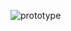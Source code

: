 ![prototype](https://user-images.githubusercontent.com/42217739/46635561-807c0600-cb1a-11e8-8936-27518ebcdf54.jpg)
